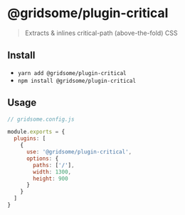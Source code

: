 # @gridsome/plugin-critical

> Extracts & inlines critical-path (above-the-fold) CSS

## Install
- `yarn add @gridsome/plugin-critical`
- `npm install @gridsome/plugin-critical`

## Usage

```js
// gridsome.config.js

module.exports = {
  plugins: [
    {
      use: '@gridsome/plugin-critical',
      options: {
        paths: ['/'],
        width: 1300,
        height: 900
      }
    }
  ]
}
```
